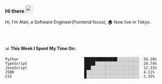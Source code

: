 ### Hi there <img src="https://media.giphy.com/media/hvRJCLFzcasrR4ia7z/giphy.gif" width="25px">

<!-- ![visitors](https://visitor-badge.glitch.me/badge?page_id=dislfyer.dislfyer) -->

Hi, I'm Alan, a Software Engineer(Frontend focus), 🏠 Now live in Tokyo.

<br/>
<br/>

📊 **This Week I Spent My Time On:**


<!--START_SECTION:waka-->

```text
Python                              ███████████████░░░░░░░░░░  59.29%
TypeScript                          █████░░░░░░░░░░░░░░░░░░░░  20.74%
JavaScript                          ███░░░░░░░░░░░░░░░░░░░░░░  12.31%
JSON                                █░░░░░░░░░░░░░░░░░░░░░░░░  4.11%
CSS                                 █░░░░░░░░░░░░░░░░░░░░░░░░  3.35%
```

<!--END_SECTION:waka-->

<!--
**About Me:**
 -->
